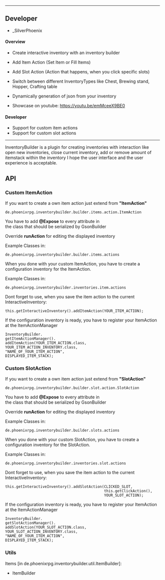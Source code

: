 
---

## Developer
* _SilverPhoenix

#### Overview
* Create interactive inventory with an inventory builder
* Add Item Action (Set Item or Fill Items)
* Add Slot Action (Action that happens, when you click specific slots)
* Switch between different InventoryTypes like Chest, Brewing stand, Hopper, Crafting table
* Dynamically generation of json from your inventory

* Showcase on youtube: https://youtu.be/emMceeX9BE0

#### Developer
* Support for custom item actions
* Support for custom slot actions
---


InventoryBuilder is a plugin for creating inventories with interaction 
like open new inventories, close current inventory, add or remove amount of itemstack within the inventory
I hope the user interface and the user experience is acceptable.

## API
### Custom ItemAction
If you want to create a own item action just extend from **"ItemAction"**
    
    de.phoenixrpg.inventorybuilder.builder.items.action.ItemAction

You have to add <b>@Expose</b> to every attribute in\
the class that should be serialized by GsonBuilder

Override <b>runAction</b> for editing the displayed inventory

Example Classes in:

    de.phoenixrpg.inventorybuilder.builder.items.actions

When you done with your custom ItemAction, you have to create a configuration inventory for
the ItemAction.

Example Classes in:

    de.phoenixrpg.inventorybuilder.inventories.item.actions

Dont forget to use, when you save the item action to the current InteractiveInventory:
    
    this.getInteractiveInventory().addItemAction(YOUR_ITEM_ACTION);

If the configuration inventory is ready, you have to register your ItemAction\
at the ItemActionManager

    InventoryBuilder.
    getItemActionManager().
    addItemAction(YOUR_ITEM_ACTION.class, 
    YOUR_ITEM_ACTION_INVENTORY.class,
    "NAME_OF_YOUR_ITEM_ACTION", 
    DISPLAYED_ITEM_STACK);

### Custom SlotAction
If you want to create a own item action just extend from **"SlotAction"**

    de.phoenixrpg.inventorybuilder.builder.slot.action.SlotAction

You have to add <b>@Expose</b> to every attribute in\
the class that should be serialized by GsonBuilder

Override <b>runAction</b> for editing the displayed inventory

Example Classes in:

    de.phoenixrpg.inventorybuilder.builder.slots.actions

When you done with your custom SlotAction, you have to create a configuration inventory for
the SlotAction.

Example Classes in:

    de.phoenixrpg.inventorybuilder.inventories.slot.actions

Dont forget to use, when you save the item action to the current InteractiveInventory:

    this.getInteractiveInventory().addSlotAction(CLICKED_SLOT, 
                                                 this.getClickAction(), 
                                                 YOUR_SLOT_ACTION);

If the configuration inventory is ready, you have to register your ItemAction\
at the ItemActionManager

    InventoryBuilder.
    getSlotActionManager().
    addSlotAction(YOUR_SLOT_ACTION.class, 
    YOUR_SLOT_ACTION_INVENTORY.class,
    "NAME_OF_YOUR_ITEM_ACTION", 
    DISPLAYED_ITEM_STACK);


### Utils

Items [in de.phoenixrpg.inventorybuilder.util.ItemBuilder]:
- ItemBuilder
